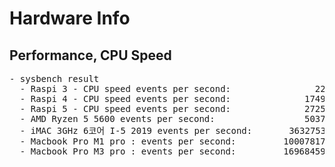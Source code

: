 # Hardware Info

## Performance, CPU Speed 
<pre>
- sysbench result
  - Raspi 3 - CPU speed events per second:                22.71                                                                                       
  - Raspi 4 - CPU speed events per second:              1749.76
  - Raspi 5 - CPU speed events per second:              2725.58  
  - AMD Ryzen 5 5600 events per second:                 5037.77
  - iMAC 3GHz 6코어 I-5 2019 events per second:       3632753.50 (3*10^6)
  - Macbook Pro M1 pro : events per second:         10007817.69 (10*10^6)
  - Macbook Pro M3 pro : events per second:         16968459.13 (16*10^6)
</pre>

